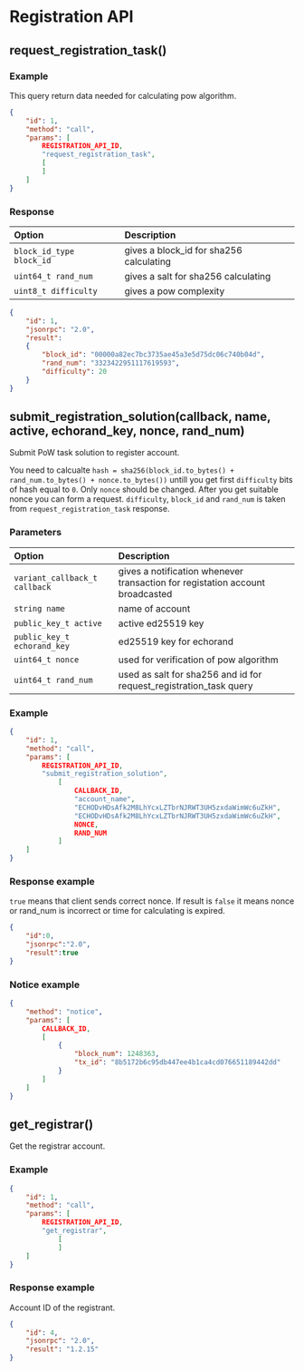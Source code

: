 # Registration API

## request\_registration\_task()

### Example

This query return data needed for calculating pow algorithm.

```json
{
    "id": 1,
    "method": "call",
    "params": [
        REGISTRATION_API_ID,
        "request_registration_task",
        [
        ]
    ]
}
```

### Response

| Option | Description |
| :--- | :--- |
| `block_id_type block_id` | gives a block_id for sha256 calculating |
| `uint64_t rand_num` | gives a salt for sha256 calculating |
| `uint8_t difficulty` | gives a pow complexity |

```json
{
    "id": 1,
    "jsonrpc": "2.0",
    "result":
    {
        "block_id": "00000a82ec7bc3735ae45a3e5d75dc06c740b04d",
        "rand_num": "3323422951117619593",
        "difficulty": 20
    }
}
```

## submit\_registration\_solution(callback, name, active, echorand_key, nonce, rand_num)

Submit PoW task solution to register account.

You need to calcualte `hash = sha256(block_id.to_bytes() + rand_num.to_bytes() + nonce.to_bytes())` untill you get first `difficulty` bits of hash equal to `0`. Only `nonce` should be changed. After you get suitable nonce you can form a request.
`difficulty`, `block_id` and `rand_num` is taken from `request_registration_task` response.

### Parameters

| Option | Description |
| :--- | :--- |
| `variant_callback_t callback` | gives a notification whenever transaction for registation account broadcasted |
| `string name` | name of account |
| `public_key_t active` | active ed25519 key |
| `public_key_t echorand_key` | ed25519 key for echorand |
| `uint64_t nonce` | used for verification of pow algorithm |
| `uint64_t rand_num` | used as salt for sha256 and id for request_registration_task query |

### Example

```json
{
    "id": 1,
    "method": "call",
    "params": [
        REGISTRATION_API_ID,
        "submit_registration_solution",
            [
                CALLBACK_ID,
                "account_name",
                "ECHODvHDsAfk2M8LhYcxLZTbrNJRWT3UH5zxdaWimWc6uZkH",
                "ECHODvHDsAfk2M8LhYcxLZTbrNJRWT3UH5zxdaWimWc6uZkH",
                NONCE,
                RAND_NUM
            ]
    ]
}
```

### Response example

`true` means that client sends correct nonce. If result is `false` it means nonce or rand_num is incorrect or time for calculating is expired.

```json
{
    "id":0,
    "jsonrpc":"2.0",
    "result":true
}
```

### Notice example

```json
{
    "method": "notice",
    "params": [
        CALLBACK_ID,
        [
            {
                "block_num": 1248363,
                "tx_id": "8b5172b6c95db447ee4b1ca4cd076651189442dd"
            }
        ]
    ]
}
```

## get_registrar()

Get the registrar account.

### Example

```json
{
    "id": 1,
    "method": "call",
    "params": [
        REGISTRATION_API_ID,
        "get_registrar",
            [
            ]
    ]
}
```

### Response example

Account ID of the registrant.

```json
{
    "id": 4,
    "jsonrpc": "2.0",
    "result": "1.2.15"
}
```
